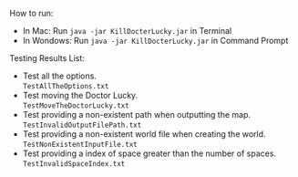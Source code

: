 How to run:  
- In Mac:
Run `java -jar KillDocterLucky.jar` in Terminal  
- In Wondows:
Run `java -jar KillDocterLucky.jar` in Command Prompt    

Testing Results List:  
- Test all the options.  
`TestAllTheOptions.txt`
- Test moving the Doctor Lucky.  
`TestMoveTheDoctorLucky.txt`
- Test providing a non-existent path when outputting the map.  
`TestInvalidOutputFilePath.txt`
- Test providing a non-existent world file when creating the world.  
`TestNonExistentInputFile.txt`
- Test providing a index of space greater than the number of spaces.  
`TestInvalidSpaceIndex.txt`